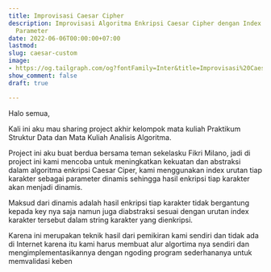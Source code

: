 ```yaml
---
title: Improvisasi Caesar Cipher
description: Improvisasi Algoritma Enkripsi Caesar Cipher dengan Index sebagai Dynamic
  Parameter
date: 2022-06-06T00:00:00+07:00
lastmod: 
slug: caesar-custom
image:
- https://og.tailgraph.com/og?fontFamily=Inter&title=Improvisasi%20Caesar%20Cipher&titleTailwind=text-gray-800%20font-bold%20text-6xl&text=Improvisasi%20Algoritma%20Enkripsi%20Caesar%20Cipher%20dengan%20Dynamic%20Parameter&textTailwind=text-gray-700%20text-2xl%20mt-4&logoTailwind=h-8&bgTailwind=bg-white&footer=aliif.space&footerTailwind=text-teal-600&t=1656150052413&refresh=1
show_comment: false
draft: true

---
```

Halo semua,

Kali ini aku mau sharing project akhir kelompok mata kuliah Praktikum Struktur Data dan Mata Kuliah Analisis Algoritma.

Project ini aku buat berdua bersama teman sekelasku Fikri Milano, jadi di project ini kami mencoba untuk meningkatkan kekuatan dan abstraksi dalam algoritma enkripsi Caesar Ciper, kami menggunakan index urutan tiap karakter sebagai parameter dinamis sehingga hasil enkripsi tiap karakter akan menjadi dinamis.

Maksud dari dinamis adalah hasil enkripsi tiap karakter tidak bergantung kepada key nya saja namun juga diabstraksi sesuai dengan urutan index karakter tersebut dalam string karakter yang dienkripsi.

Karena ini merupakan teknik hasil dari pemikiran kami sendiri dan tidak ada di Internet karena itu kami harus membuat alur algortima nya sendiri dan mengimplementasikannya dengan ngoding program sederhananya untuk memvalidasi keben